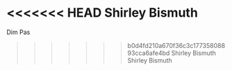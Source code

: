 <<<<<<< HEAD
Shirley Bismuth
=======
Dim Pas
>>>>>>> b0d4fd210a670f36c3c17735808893cca6afe4bd
Shirley Bismuth
Shirley Bismuth
